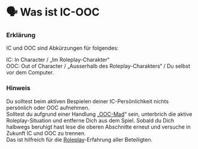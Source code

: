 # 🗣 Was ist IC-OOC

### Erklärung <a href="#0-toc-title" id="0-toc-title"></a>

IC und OOC sind Abkürzungen für folgendes:

IC: In Character / „Im Roleplay-Charakter“\
OOC: Out of Character / „Ausserhalb des Roleplay-Charakters“ / Du selbst vor dem Computer.

### Hinweis <a href="#1-toc-title" id="1-toc-title"></a>

Du solltest beim aktiven Bespielen deiner IC-Persönlichkeit nichts persönlich oder OOC aufnehmen.\
Solltest du aufgrund einer Handlung „[OOC-Mad](https://distrikt.gg/docs/was-ist-ooc-mad/)“ sein, unterbrich die aktive Roleplay-Situation und entferne Dich aus dem Spiel. Sobald du Dich halbwegs beruhigt hast lese die oberen Abschnitte erneut und versuche in Zukunft IC und OOC zu trennen.\
Das ist hilfreich für die [Roleplay](https://distrikt.gg/docs/was-ist-rp/)-Erfahrung aller Beteiligten.
